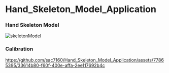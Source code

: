 # Hand_Skeleton_Model_Application

### Hand Skeleton Model
![skeletonModel](https://github.com/sac7160/Hand_Skeleton_Model_Application/assets/77865395/0ddebf59-c05b-414b-a683-775d1adba716)


### Calibration
https://github.com/sac7160/Hand_Skeleton_Model_Application/assets/77865395/33614b80-f60f-400e-affa-2ee117692b4c

